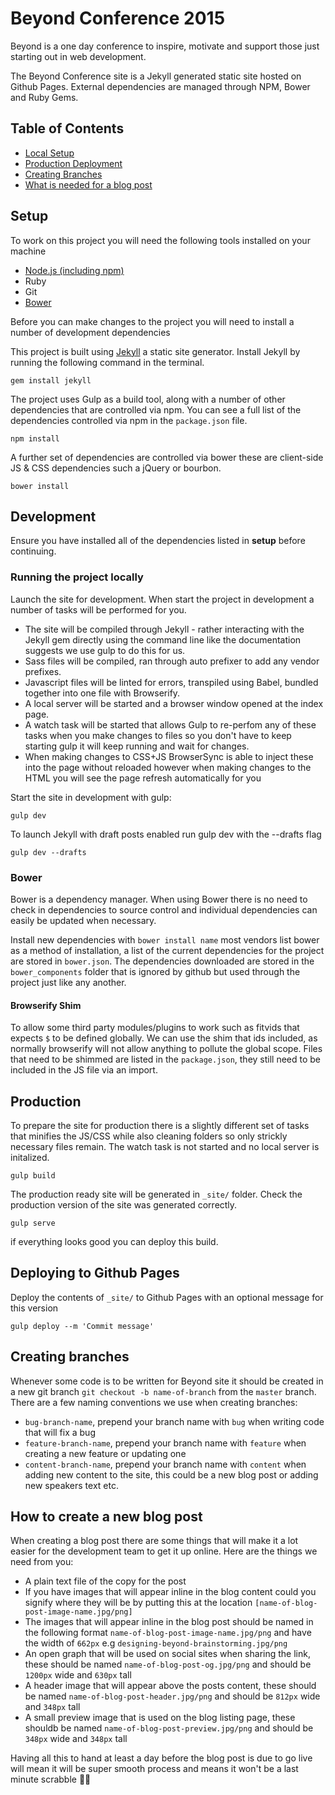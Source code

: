 # Beyond Conference 2015
Beyond is a one day conference to inspire, motivate and support those just starting out in web development.

The Beyond Conference site is a Jekyll generated static site hosted on Github Pages. External dependencies are managed through NPM, Bower and Ruby Gems.

## Table of Contents
- [Local Setup](#setup)
- [Production Deployment](#production)
- [Creating Branches](#creating-branches)
- [What is needed for a blog post](#how-to-create-a-new-blog-post)

## Setup

To work on this project you will need the following tools installed on your machine

- [Node.js (including npm)](https://nodejs.org/en/)
- Ruby
- Git
- [Bower](https://github.com/bower/bower)

Before you can make changes to the project you will need to install a number of development dependencies

This project is built using [Jekyll](https://jekyllrb.com/) a static site generator. Install Jekyll by running the following command in the terminal.
```
gem install jekyll
```

The project uses Gulp as a build tool, along with a number of other dependencies that are controlled via npm. You can see a full list of the dependencies controlled via npm in the `package.json` file.
```
npm install
```

A further set of dependencies are controlled via bower these are client-side JS & CSS dependencies such a jQuery or bourbon.
```
bower install
```

## Development
Ensure you have installed all of the dependencies listed in **setup** before continuing.

### Running the project locally
Launch the site for development. When start the project in development a number of tasks will be performed for you.

- The site will be compiled through Jekyll - rather interacting with the Jekyll gem directly using the command line like the documentation suggests we use gulp to do this for us.
- Sass files will be compiled, ran through auto prefixer to add any vendor prefixes.
- Javascript files will be linted for errors, transpiled using Babel, bundled together into one file with Browserify.
- A local server will be started and a browser window opened at the index page.
- A watch task will be started that allows Gulp to re-perfom any of these tasks when you make changes to files so you don't have to keep starting gulp it will keep running and wait for changes.
- When making changes to CSS+JS BrowserSync is able to inject these into the page without reloaded however when making changes to the HTML you will see the page refresh automatically for you

Start the site in development with gulp:
```
gulp dev
```

To launch Jekyll with draft posts enabled run gulp dev with the --drafts flag
```
gulp dev --drafts
```

### Bower
Bower is a dependency manager. When using Bower there is no need to check in dependencies to source control and individual dependencies can easily be updated when necessary.

Install new dependencies with `bower install name` most vendors list bower as a method of installation, a list of the current dependencies for the project are stored in `bower.json`. The dependencies downloaded are stored in the `bower_components` folder that is ignored by github but used through the project just like any another.

#### Browserify Shim
To allow some third party modules/plugins to work such as fitvids that expects `$` to be defined globally. We can use the shim that ids included, as normally browserify will not allow anything to pollute the global scope. Files that need to be shimmed are listed in the `package.json`, they still need to be included in the JS file via an import.

## Production

To prepare the site for production there is a slightly different set of tasks that minifies the JS/CSS while also cleaning folders so only strickly necessary files remain. The watch task is not started and no local server is initalized.  

```
gulp build
```
The production ready site will be generated in `_site/` folder. Check the production version of the site was generated correctly.
```
gulp serve
```
if everything looks good you can deploy this build.

## Deploying to Github Pages
Deploy the contents of `_site/` to Github Pages with an optional message for this version
```
gulp deploy --m 'Commit message'
```

## Creating branches
Whenever some code is to be written for Beyond site it should be created in a new git branch `git checkout -b name-of-branch` from the `master` branch.
There are a few naming conventions we use when creating branches:
- `bug-branch-name`, prepend your branch name with `bug` when writing code that will fix a bug
- `feature-branch-name`, prepend your branch name with `feature` when creating a new feature or updating one
- `content-branch-name`, prepend your branch name with `content` when adding new content to the site, this could be a new blog post or adding new speakers text etc.

## How to create a new blog post
When creating a blog post there are some things that will make it a lot easier for the development team to get it up online. Here are the things we need from you:
- A plain text file of the copy for the post
- If you have images that will appear inline in the blog content could you signify where they will be by putting this at the location `[name-of-blog-post-image-name.jpg/png]`
- The images that will appear inline in the blog post should be named in the following format `name-of-blog-post-image-name.jpg/png` and have the width of `662px` e.g `designing-beyond-brainstorming.jpg/png`
- An open graph that will be used on social sites when sharing the link, these should be named `name-of-blog-post-og.jpg/png` and should be `1200px` wide and `630px` tall
- A header image that will appear above the posts content, these should be named `name-of-blog-post-header.jpg/png` and should be `812px` wide and `348px` tall
- A small preview image that is used on the blog listing page, these shouldb be named `name-of-blog-post-preview.jpg/png` and should be `348px` wide and `348px` tall

Having all this to hand at least a day before the blog post is due to go live will mean it will be super smooth process and means it won't be a last minute scrabble 🚀💖